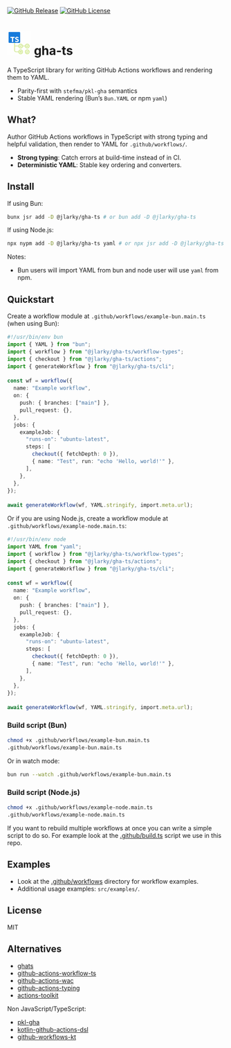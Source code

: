 [![GitHub Release](https://img.shields.io/github/v/release/JLarky/gha-ts?include_prereleases)](https://github.com/JLarky/gha-ts/releases/latest)
[![GitHub License](https://img.shields.io/github/license/JLarky/gha-ts)](https://github.com/JLarky/gha-ts/blob/main/LICENSE)

# <img src="https://raw.githubusercontent.com/JLarky/gha-ts/HEAD/icon.png" alt="gha-ts" width="55"/> gha-ts

A TypeScript library for writing GitHub Actions workflows and rendering them to YAML.

- Parity-first with `stefma/pkl-gha` semantics
- Stable YAML rendering (Bun’s `Bun.YAML` or npm `yaml`)

## What?

Author GitHub Actions workflows in TypeScript with strong typing and helpful validation, then render to YAML for `.github/workflows/`.

- **Strong typing**: Catch errors at build-time instead of in CI.
- **Deterministic YAML**: Stable key ordering and converters.

## Install

If using Bun:

```bash
bunx jsr add -D @jlarky/gha-ts # or bun add -D @jlarky/gha-ts
```

If using Node.js:

```bash
npx nypm add -D @jlarky/gha-ts yaml # or npx jsr add -D @jlarky/gha-ts
```

Notes:
- Bun users will import YAML from bun and node user will use `yaml` from npm.

## Quickstart

Create a workflow module at `.github/workflows/example-bun.main.ts` (when using Bun):

```ts
#!/usr/bin/env bun
import { YAML } from "bun";
import { workflow } from "@jlarky/gha-ts/workflow-types";
import { checkout } from "@jlarky/gha-ts/actions";
import { generateWorkflow } from "@jlarky/gha-ts/cli";

const wf = workflow({
  name: "Example workflow",
  on: {
    push: { branches: ["main"] },
    pull_request: {},
  },
  jobs: {
    exampleJob: {
      "runs-on": "ubuntu-latest",
      steps: [
        checkout({ fetchDepth: 0 }),
        { name: "Test", run: "echo 'Hello, world!'" },
      ],
    },
  },
});

await generateWorkflow(wf, YAML.stringify, import.meta.url);
```

Or if you are using Node.js, create a workflow module at `.github/workflows/example-node.main.ts`:

```ts
#!/usr/bin/env node
import YAML from "yaml";
import { workflow } from "@jlarky/gha-ts/workflow-types";
import { checkout } from "@jlarky/gha-ts/actions";
import { generateWorkflow } from "@jlarky/gha-ts/cli";

const wf = workflow({
  name: "Example workflow",
  on: {
    push: { branches: ["main"] },
    pull_request: {},
  },
  jobs: {
    exampleJob: {
      "runs-on": "ubuntu-latest",
      steps: [
        checkout({ fetchDepth: 0 }),
        { name: "Test", run: "echo 'Hello, world!'" },
      ],
    },
  },
});

await generateWorkflow(wf, YAML.stringify, import.meta.url);
```

### Build script (Bun)

```bash
chmod +x .github/workflows/example-bun.main.ts
.github/workflows/example-bun.main.ts
```

Or in watch mode:

```bash
bun run --watch .github/workflows/example-bun.main.ts
```

### Build script (Node.js)

```bash
chmod +x .github/workflows/example-node.main.ts
.github/workflows/example-node.main.ts
```

If you want to rebuild multiple workflows at once you can write a simple script to do so. For example look at the [.github/build.ts](https://github.com/JLarky/gha-ts/blob/main/.github/build.ts) script we use in this repo.

## Examples

- Look at the [.github/workflows](https://github.com/JLarky/gha-ts/tree/main/.github/workflows) directory for workflow examples.
- Additional usage examples: `src/examples/`.

## License

MIT

## Alternatives

- [ghats](https://github.com/koki-develop/ghats)
- [github-actions-workflow-ts](https://github.com/emmanuelnk/github-actions-workflow-ts)
- [github-actions-wac](https://github.com/webiny/github-actions-wac)
- [github-actions-typing](https://github.com/typesafegithub/github-actions-typing)
- [actions-toolkit](https://github.com/actions/toolkit)

Non JavaScript/TypeScript:

- [pkl-gha](https://github.com/stefma/pkl-gha)
- [kotlin-github-actions-dsl](https://github.com/nefilim/kotlin-github-actions-dsl)
- [github-workflows-kt](https://github.com/typesafegithub/github-workflows-kt)
